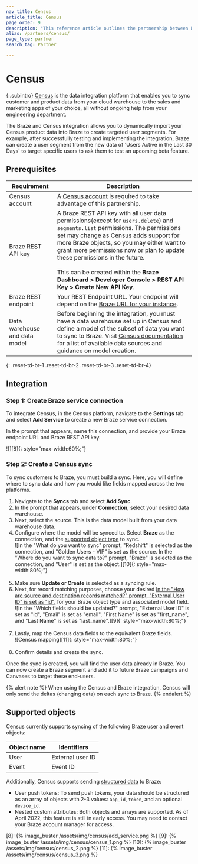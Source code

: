 ```yaml
---
nav_title: Census
article_title: Census
page_order: 9
description: "This reference article outlines the partnership between Braze and Census, a data integration platform that allows you to dynamically create targeted user segments with data from your cloud warehouse."
alias: /partners/census/
page_type: partner
search_tag: Partner

---
```


# Census

{:.subintro}
[Census][1] is the data integration platform that enables you to sync customer and product data from your cloud warehouse to the sales and marketing apps of your choice, all without ongoing help from your engineering department. 

The Braze and Census integration allows you to dynamically import your Census product data into Braze to create targeted user segments. For example, after successfully testing and implementing the integration, Braze can create a user segment from the new data of 'Users Active in the Last 30 Days' to target specific users to ask them to test an upcoming beta feature.

## Prerequisites

| Requirement | Description |
| --- | --- |
| Census account | A [Census account][1] is required to take advantage of this partnership. |
| Braze REST API key | A Braze REST API key with all user data permissions(except for `users.delete`) and `segments.list` permissions. The permissions set may change as Census adds support for more Braze objects, so you may either want to grant more permissions now or plan to update these permissions in the future. <br><br> This can be created within the **Braze Dashboard > Developer Console > REST API Key > Create New API Key**. |
| Braze REST endpoint  | Your REST Endpoint URL. Your endpoint will depend on the [Braze URL for your instance][2]. |
| Data warehouse and data model | Before beginning the integration, you must have a data warehouse set up in Census and define a model of the subset of data you want to sync to Braze. Visit [Census documentation](https://docs.getcensus.com/destinations/braze) for a list of available data sources and guidance on model creation. |
{: .reset-td-br-1 .reset-td-br-2 .reset-td-br-3 .reset-td-br-4}

## Integration

### Step 1: Create Braze service connection

To integrate Census, in the Census platform, navigate to the **Settings** tab and select **Add Service** to create a new Braze service connection.

In the prompt that appears, name this connection, and provide your Braze endpoint URL and Braze REST API key.

![][8]{: style="max-width:60%;"}

### Step 2: Create a Census sync

To sync customers to Braze, you must build a sync. Here, you will define where to sync data and how you would like fields mapped across the two platforms.

1. Navigate to the **Syncs** tab and select **Add Sync**. 
2. In the prompt that appears, under **Connection**, select your desired data warehouse.
3. Next, select the source. This is the data model built from your data warehouse data.
4. Configure where the model will be synced to. Select **Braze** as the connection, and the [supported object type](#supported-objects) to sync.<br>![In the "What do you want to sync" prompt, "Redshift" is selected as the connection, and "Golden Users - VIP" is set as the source. In the "Where do you want to sync data to?" prompt, "Braze" is selected as the connection, and "User" is set as the object.][10]{: style="max-width:80%;"}<br><br>
5. Make sure **Update or Create** is selected as a syncing rule.
6. Next, for record matching purposes, choose your desired [In the "How are source and destination records matched?" prompt, "External User ID" is set as "id".](#supported-objects) for your Braze object type and associated model field.<br>![In the "Which fields should be updated?" prompt, "External User ID" is set as "id", "Email" is set as "email", "First Name" is set as "first_name", and "Last Name" is set as "last_name".][9]{: style="max-width:80%;"}<br><br>
7. Lastly, map the Census data fields to the equivalent Braze fields.<br>![Census mapping][11]{: style="max-width:80%;"}<br><br>
8. Confirm details and create the sync. 

Once the sync is created, you will find the user data already in Braze. You can now create a Braze segment and add it to future Braze campaigns and Canvases to target these end-users. 

{% alert note %}
When using the Census and Braze integration, Census will only send the deltas (changing data) on each sync to Braze. 
{% endalert %}

## Supported objects

Census currently supports syncing of the following Braze user and event objects:

| Object name | Identifiers |
| --- | --- |
| User | External user ID |
| Event | Event ID |

Additionally, Census supports sending [structured data](https://docs.getcensus.com/destinations/braze#supported-objects) to Braze: 
- User push tokens: To send push tokens, your data should be structured as an array of objects with 2-3 values: `app_id`, `token`, and an optional `device_id`.
- Nested custom attributes: Both objects and arrays are supported. As of April 2022, this feature is still in early access. You may need to contact your Braze account manager for access.

[1]: https://www.getcensus.com/
[2]: {{site.baseurl}}/developer_guide/rest_api/basics/#endpoints
[8]: {% image_buster /assets/img/census/add_service.png %}
[9]: {% image_buster /assets/img/census/census_1.png %}
[10]: {% image_buster /assets/img/census/census_2.png %}
[11]: {% image_buster /assets/img/census/census_3.png %}
